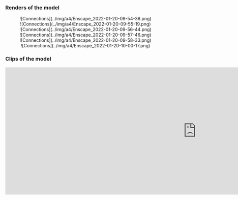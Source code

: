 ### Renders of the model

<center>
    ![Connections](../img/a4/Enscape_2022-01-20-09-54-38.png)
</center>

<center>
    ![Connections](../img/a4/Enscape_2022-01-20-09-55-19.png)
</center>

<center>
    ![Connections](../img/a4/Enscape_2022-01-20-09-56-44.png)
</center>

<center>
    ![Connections](../img/a4/Enscape_2022-01-20-09-57-46.png)
</center>

<center>
    ![Connections](../img/a4/Enscape_2022-01-20-09-58-33.png)
</center>

<center>
    ![Connections](../img/a4/Enscape_2022-01-20-10-00-17.png)
</center>

### Clips of the model

<iframe width="1200" height="400" src="https://www.youtube.com/embed/APKmDYFQ1yU" frameborder="0" allow="accelerometer; autoplay; clipboard-write; encrypted-media; gyroscope; picture-in-picture" allowfullscreen></iframe>